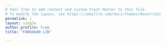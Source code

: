 ```yaml
---
# Feel free to add content and custom Front Matter to this file.
# To modify the layout, see https://jekyllrb.com/docs/themes/#overriding-theme-defaults
permalink: /
layout: single
author_profile: true
title: "FANGQUAN LIN"

---
```


